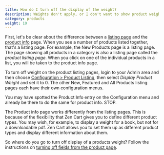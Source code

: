 ```yaml
---
title: How do I turn off the display of the weight? 
description: Weights don't apply, or I don't want to show product weights
category: products
weight: 10
---
```


First, let's be clear about the difference between a [listing page](/user/storefront_pages/listing_pages/) and the [product info](/user/storefront_pages/product_info/) page. When you see a number of products listed together, that's a listing page. For example, the New Products page is a listing page.  The page showing all products in a category is also a listing page called the _product listing page_.  When you click on one of the individual products in a list, you will be taken to the product info page.

To turn off weight on the product listing pages, login to your Admin area and then choose [Configuration > Product Listing](/user/admin_pages/configuration/configuration_productlisting/), then select *Display Product Weight* and set it to 0.  The other New, Featured and All Products listing pages each have their own configuration menus. 

You may have spotted the Product Info entry on the Configuration menu and already be there to do the same for product info. STOP.

The Product info page works differently from the listing pages. This is because of the flexibility that Zen Cart gives you to define different product types. You may wish, for example, to display a weight for a book, but not for a downloadable pdf. Zen Cart allows you to set them up as different product types and display different information about them.

So where do you go to turn off display of a products weight? Follow
the instructions on [turning off fields from the product page](/user/template/basic_customizations/#can-i-turn-off-fields-from-my-product-info-page). 

